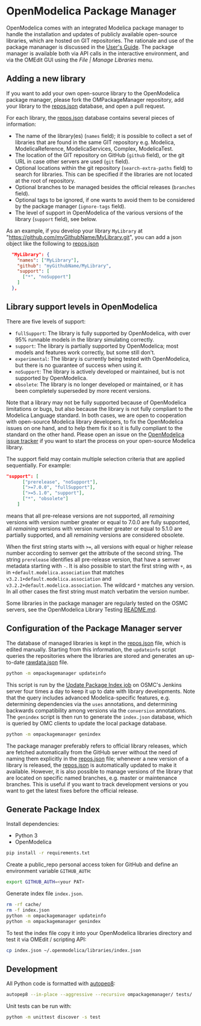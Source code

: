 # OpenModelica Package Manager

OpenModelica comes with an integrated Modelica package manager to handle the
installation and updates of publicly available open-source libraries, which are
hosted on GIT repositories. The rationale and use of the package mananager is
discussed in the
[User's Guide](https://openmodelica.org/doc/OpenModelicaUsersGuide/latest/packagemanager.html).
The package manager is available both via API calls in the interactive
environment, and via the OMEdit GUI using the _File | Manage Libraries_ menu.

## Adding a new library

If you want to add your own open-source library to the OpenModelica package
manager, please fork the OMPackageManager repository, add your library to the
[repos.json](repos.json) database, and open a pull request.

For each library, the [repos.json](repos.json) database contains several pieces
of information:

- The name of the library(es) (`names` field); it is possible to collect a set
  of libraries that are found in the same GIT repository e.g. Modelica,
  ModelicaReference, ModelicaServices, Complex, ModelicaTest.
- The location of the GIT repository on GitHub (`github` field), or the git URL
  in case other servers are used (`git` field).
- Optional locations within the git repository (`search-extra-paths` field) to
  search for libraries. This can be specified if the libraries are not located
  at the root of repository.
- Optional branches to be managed besides the official releases (`branches`
  field).
- Optional tags to be ignored, if one wants to avoid them to be considered by
  the package manager (`ignore-tags` field).
- The level of support in OpenModelica of the various versions of the library
  (`support` field), see below.

As an example, if you develop your library `MyLibrary` at
"<https://github.com/myGithubName/MyLibrary.git>", you can add a json object
like the following to [repos.json](repos.json)

```json
  "MyLibrary": {
    "names": ["MyLibrary"],
    "github": "myGithubName/MyLibrary",
    "support": [
      ["*", "noSupport"]
    ]
  },

```

## Library support levels in OpenModelica

There are five levels of support:

- `fullSupport`: The library is fully supported by OpenModelica, with over 95%
  runnable models in the library simulating correctly.
- `support`: The library is partially supported by OpenModelica; most models and
  features work correctly, but some still don't.
- `experimental`: The library is currently being tested with OpenModelica, but
  there is no guarantee of success when using it.
- `noSupport`: The library is actively developed or maintained, but is not
  supported by OpenModelica.
- `obsolete`: The library is no longer developed or maintained, or it has been
  completely superseded by more recent versions.

Note that a library may not be fully supported because of OpenModelica
limitations or bugs, but also because the library is not fully compliant to the
Modelica Language standard. In both cases, we are open to cooperation with
open-source Modelica library developers, to fix the OpenModelica issues on one
hand, and to help them fix it so it is fully compliant to the standard on the
other hand. Please open an issue on the [OpenModelica issue
tracker](https://github.com/OpenModelica/OpenModelica/issues) if you want to
start the process on your open-source Modelica library.

The support field may contain multiple selection criteria that are applied
sequentially. For example:

```json
"support": [
      ["prerelease", "noSupport"],
      [">=7.0.0", "fullSupport"],
      [">=5.1.0", "support"],
      ["*", "obsolete"]
    ]
```

means that all pre-release versions are not supported, all _remaining_ versions
with version number greater or equal to 7.0.0 are fully supported, all
_remaining_ versions with version number greater or equal to 5.1.0 are partially
supported, and all _remaining_ versions are considered obsolete.

When the first string starts with `>=`, all versions with equal or higher
release number according to semver get the attribute of the second string. The
string `prerelease` identifies all pre-release version, that have a semver
metadata starting with `-`. It is also possible to start the first string with
`+`, as in `+default.modelica.association` that matches
`v3.2.1+default.modelica.association` and `v3.2.2+default.modelica.association`.
The wildcard `*` matches any version. In all other cases the first string must
match verbatim the version number.

Some libraries in the package manager are regularly tested on the OSMC servers,
see the OpenModelica Library Testing
[README.md](https://github.com/OpenModelica/OpenModelicaLibraryTesting/blob/master/README.md).

## Configuration of the Package Manager server

The database of managed libraries is kept in the [repos.json](repos.json) file,
which is edited manually. Starting from this information, the `updateinfo`
script queries the repositories where the libraries are stored and generates an
up-to-date [rawdata.json](rawdata.json) file.

```bash
python -m ompackagemanager updateinfo
```

This script is run by the
[Update Package Index job](https://test.openmodelica.org/jenkins/job/Update%20Package%20Index/)
on OSMC's Jenkins server four times a day to keep it up to date with library
developments. Note that the query includes advanced Modelica-specific features,
e.g. determining dependencies via the `uses` annotations, and determining
backwards compatibility among versions via the `conversion` annotations. The
`genindex` script is then run to generate the `index.json` database, which is
queried by OMC clients to update the local package database.

```bash
python -m ompackagemanager genindex
```

The package manager preferably refers to official library releases, which are
fetched automatically from the GitHub server without the need of naming them
explicitly in the [repos.json](repos.json) file; whenever a new version of a
library is released, the [repos.json](repos.json) is automatically updated to
make it available. However, it is also possible to manage versions of the
library that are located on specific named branches, e.g. master or maintenance
branches. This is useful if you want to track development versions or you want
to get the latest fixes before the official release.

## Generate Package Index

Install dependencies:

- Python 3
- OpenModelica

```bash
pip install -r requirements.txt
```

Create a public_repo personal access token for GitHub and define an environment
variable `GITHUB_AUTH`:

```bash
export GITHUB_AUTH=<your PAT>
```

Generate index file `index.json`.

```bash
rm -rf cache/
rm -f index.json
python -m ompackagemanager updateinfo
python -m ompackagemanager genindex
```

To test the index file copy it into your OpenModelica libraries directory and
test it via OMEdit / scripting API:

```bash
cp index.json ~/.openmodelica/libraries/index.json
```

## Development

All Python code is formatted with
[autopep8](https://pypi.org/project/autopep8/):

```bash
autopep8 --in-place --aggressive --recursive ompackagemanager/ tests/
```

Unit tests can be run with:

```bash
python -m unittest discover -s test
```
